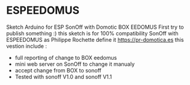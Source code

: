 # ESPEEDOMUS
Sketch Arduino for ESP SonOff with Domotic BOX EEDOMUS 
First try to publish something :)
this sketch is for 100% compatibility SonOff with ESPEEDOMUS as Philippe Rochette define it https://pr-domotica.es
this vestion include :
- full reporting of change to BOX eedomus
- mini web server on SonOff to change it manualy
- accept change from BOX to sonoff
- Tested with sonoff V1.0 and sonoff V1.1

